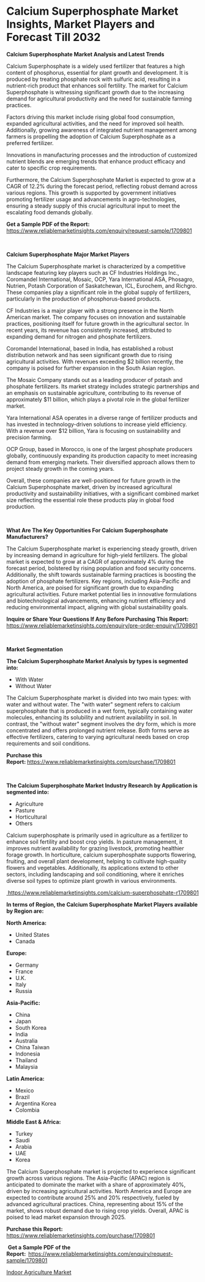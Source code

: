 <p><h1>Calcium Superphosphate Market Insights, Market Players and Forecast Till 2032</h1></p><p><strong>Calcium Superphosphate Market Analysis and Latest Trends</strong></p>
<p><p>Calcium Superphosphate is a widely used fertilizer that features a high content of phosphorus, essential for plant growth and development. It is produced by treating phosphate rock with sulfuric acid, resulting in a nutrient-rich product that enhances soil fertility. The market for Calcium Superphosphate is witnessing significant growth due to the increasing demand for agricultural productivity and the need for sustainable farming practices.</p><p>Factors driving this market include rising global food consumption, expanded agricultural activities, and the need for improved soil health. Additionally, growing awareness of integrated nutrient management among farmers is propelling the adoption of Calcium Superphosphate as a preferred fertilizer. </p><p>Innovations in manufacturing processes and the introduction of customized nutrient blends are emerging trends that enhance product efficacy and cater to specific crop requirements. </p><p>Furthermore, the Calcium Superphosphate Market is expected to grow at a CAGR of 12.2% during the forecast period, reflecting robust demand across various regions. This growth is supported by government initiatives promoting fertilizer usage and advancements in agro-technologies, ensuring a steady supply of this crucial agricultural input to meet the escalating food demands globally.</p></p>
<p><strong>Get a Sample PDF of the Report:&nbsp;</strong> <a href="https://www.reliablemarketinsights.com/enquiry/request-sample/1709801?utm_campaign=2951&utm_medium=2&utm_source=Github&utm_content=ia&utm_term=30032025&utm_id=calcium-superphosphate">https://www.reliablemarketinsights.com/enquiry/request-sample/1709801</a></p>
<p>&nbsp;</p>
<p><strong>Calcium Superphosphate Major Market Players</strong></p>
<p><p>The Calcium Superphosphate market is characterized by a competitive landscape featuring key players such as CF Industries Holdings Inc., Coromandel International, Mosaic, OCP, Yara International ASA, Phosagro, Nutrien, Potash Corporation of Saskatchewan, ICL, Eurochem, and Richgro. These companies play a significant role in the global supply of fertilizers, particularly in the production of phosphorus-based products.</p><p>CF Industries is a major player with a strong presence in the North American market. The company focuses on innovation and sustainable practices, positioning itself for future growth in the agricultural sector. In recent years, its revenue has consistently increased, attributed to expanding demand for nitrogen and phosphate fertilizers.</p><p>Coromandel International, based in India, has established a robust distribution network and has seen significant growth due to rising agricultural activities. With revenues exceeding $2 billion recently, the company is poised for further expansion in the South Asian region.</p><p>The Mosaic Company stands out as a leading producer of potash and phosphate fertilizers. Its market strategy includes strategic partnerships and an emphasis on sustainable agriculture, contributing to its revenue of approximately $11 billion, which plays a pivotal role in the global fertilizer market.</p><p>Yara International ASA operates in a diverse range of fertilizer products and has invested in technology-driven solutions to increase yield efficiency. With a revenue over $12 billion, Yara is focusing on sustainability and precision farming.</p><p>OCP Group, based in Morocco, is one of the largest phosphate producers globally, continuously expanding its production capacity to meet increasing demand from emerging markets. Their diversified approach allows them to project steady growth in the coming years.</p><p>Overall, these companies are well-positioned for future growth in the Calcium Superphosphate market, driven by increased agricultural productivity and sustainability initiatives, with a significant combined market size reflecting the essential role these products play in global food production.</p></p>
<p>&nbsp;</p>
<p><strong>What Are The Key Opportunities For Calcium Superphosphate Manufacturers?</strong></p>
<p><p>The Calcium Superphosphate market is experiencing steady growth, driven by increasing demand in agriculture for high-yield fertilizers. The global market is expected to grow at a CAGR of approximately 4% during the forecast period, bolstered by rising population and food security concerns. Additionally, the shift towards sustainable farming practices is boosting the adoption of phosphate fertilizers. Key regions, including Asia-Pacific and North America, are poised for significant growth due to expanding agricultural activities. Future market potential lies in innovative formulations and biotechnological advancements, enhancing nutrient efficiency and reducing environmental impact, aligning with global sustainability goals.</p></p>
<p><strong>Inquire or Share Your Questions If Any Before Purchasing This Report:</strong> <a href="https://www.reliablemarketinsights.com/enquiry/pre-order-enquiry/1709801?utm_campaign=2951&utm_medium=2&utm_source=Github&utm_content=ia&utm_term=30032025&utm_id=calcium-superphosphate">https://www.reliablemarketinsights.com/enquiry/pre-order-enquiry/1709801</a></p>
<p>&nbsp;</p>
<p><strong>Market Segmentation</strong></p>
<p><strong>The Calcium Superphosphate Market Analysis by types is segmented into:</strong></p>
<p><ul><li>With Water</li><li>Without Water</li></ul></p>
<p><p>The Calcium Superphosphate market is divided into two main types: with water and without water. The "with water" segment refers to calcium superphosphate that is produced in a wet form, typically containing water molecules, enhancing its solubility and nutrient availability in soil. In contrast, the "without water" segment involves the dry form, which is more concentrated and offers prolonged nutrient release. Both forms serve as effective fertilizers, catering to varying agricultural needs based on crop requirements and soil conditions.</p></p>
<p><strong>Purchase this Report:&nbsp;</strong><a href="https://www.reliablemarketinsights.com/purchase/1709801?utm_campaign=2951&utm_medium=2&utm_source=Github&utm_content=ia&utm_term=30032025&utm_id=calcium-superphosphate">https://www.reliablemarketinsights.com/purchase/1709801</a></p>
<p>&nbsp;</p>
<p><strong>The Calcium Superphosphate Market Industry Research by Application is segmented into:</strong></p>
<p><ul><li>Agriculture</li><li>Pasture</li><li>Horticultural</li><li>Others</li></ul></p>
<p><p>Calcium superphosphate is primarily used in agriculture as a fertilizer to enhance soil fertility and boost crop yields. In pasture management, it improves nutrient availability for grazing livestock, promoting healthier forage growth. In horticulture, calcium superphosphate supports flowering, fruiting, and overall plant development, helping to cultivate high-quality flowers and vegetables. Additionally, its applications extend to other sectors, including landscaping and soil conditioning, where it enriches diverse soil types to optimize plant growth in various environments.</p></p>
<p><a href="https://www.reliablemarketinsights.com/calcium-superphosphate-r1709801?utm_campaign=2951&utm_medium=2&utm_source=Github&utm_content=ia&utm_term=30032025&utm_id=calcium-superphosphate">&nbsp;https://www.reliablemarketinsights.com/calcium-superphosphate-r1709801</a></p>
<p><strong>In terms of Region, the Calcium Superphosphate Market Players available by Region are:</strong></p>
<p>
    <p> <strong> North America: </strong>
        <ul>
            <li>United States</li>
            <li>Canada</li>
        </ul>
        </p> 
    <p> <strong> Europe: </strong>
        <ul>
            <li>Germany</li>
            <li>France</li>
            <li>U.K.</li>
            <li>Italy</li>
            <li>Russia</li>
        </ul>
        </p> 
    <p> <strong> Asia-Pacific: </strong>
        <ul>
            <li>China</li>
            <li>Japan</li>
            <li>South Korea</li>
            <li>India</li>
            <li>Australia</li>
            <li>China Taiwan</li>
            <li>Indonesia</li>
            <li>Thailand</li>
            <li>Malaysia</li>
        </ul>
        </p> 
    <p> <strong> Latin America: </strong>
        <ul>
            <li>Mexico</li>
            <li>Brazil</li>
            <li>Argentina Korea</li>
            <li>Colombia</li>
        </ul>
        </p> 
    <p> <strong> Middle East & Africa: </strong>
        <ul>
            <li>Turkey</li>
            <li>Saudi</li>
            <li>Arabia</li>
            <li>UAE</li>
            <li>Korea</li>
        </ul>
    </p>
    </p>
<p><p>The Calcium Superphosphate market is projected to experience significant growth across various regions. The Asia-Pacific (APAC) region is anticipated to dominate the market with a share of approximately 40%, driven by increasing agricultural activities. North America and Europe are expected to contribute around 25% and 20% respectively, fueled by advanced agricultural practices. China, representing about 15% of the market, shows robust demand due to rising crop yields. Overall, APAC is poised to lead market expansion through 2025.</p></p>
<p><strong>Purchase this Report: </strong><a href="https://www.reliablemarketinsights.com/purchase/1709801?utm_campaign=2951&utm_medium=2&utm_source=Github&utm_content=ia&utm_term=30032025&utm_id=calcium-superphosphate">https://www.reliablemarketinsights.com/purchase/1709801</a></p>
<p>&nbsp;<strong>Get a Sample PDF of the Report:&nbsp;&nbsp;</strong><a href="https://www.reliablemarketinsights.com/enquiry/request-sample/1709801?utm_campaign=2951&utm_medium=2&utm_source=Github&utm_content=ia&utm_term=30032025&utm_id=calcium-superphosphate">https://www.reliablemarketinsights.com/enquiry/request-sample/1709801</a></p>
<p><strong></strong></p>
<p><p><a href="https://github.com/hannajuana198484/Market-Research-Report-List-1/blob/main/indoor-agriculture-market.md?utm_campaign=2951&utm_medium=2&utm_source=Github&utm_content=ia&utm_term=30032025&utm_id=calcium-superphosphate">Indoor Agriculture Market</a></p></p>